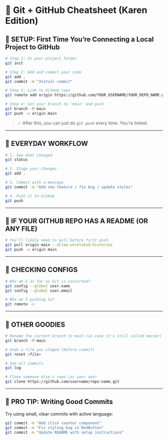 
# 🧾 Git + GitHub Cheatsheet (Karen Edition)

## 📁 SETUP: First Time You’re Connecting a Local Project to GitHub

```bash
# Step 1: In your project folder
git init

# Step 2: Add and commit your code
git add .
git commit -m "Initial commit"

# Step 3: Link to GitHub repo
git remote add origin https://github.com/YOUR_USERNAME/YOUR_REPO_NAME.git

# Step 4: Set your branch to 'main' and push
git branch -M main
git push -u origin main
```

> ✅ After this, you can just do `git push` every time. You're linked.

---

## 🔁 EVERYDAY WORKFLOW

```bash
# 1. See what changed
git status

# 2. Stage your changes
git add .

# 3. Commit with a message
git commit -m "Add new feature / fix bug / update styles"

# 4. Push it to GitHub
git push
```

---

## 🔄 IF YOUR GITHUB REPO HAS A README (OR ANY FILE)

```bash
# You'll likely need to pull before first push
git pull origin main --allow-unrelated-histories
git push -u origin main
```

---

## 🧭 CHECKING CONFIGS

```bash
# Who am I as far as Git is concerned?
git config --global user.name
git config --global user.email

# Who am I pushing to?
git remote -v
```

---

## 🧹 OTHER GOODIES

```bash
# Rename the current branch to main (in case it's still called master)
git branch -M main

# Undo a file you staged (before commit)
git reset <file>

# See all commits
git log

# Clone someone else's repo (or your own)
git clone https://github.com/username/repo-name.git
```

---

## 🧠 PRO TIP: Writing Good Commits

Try using small, clear commits with active language:

```bash
git commit -m "Add click counter component"
git commit -m "Fix styling bug in RedButton"
git commit -m "Update README with setup instructions"
```
